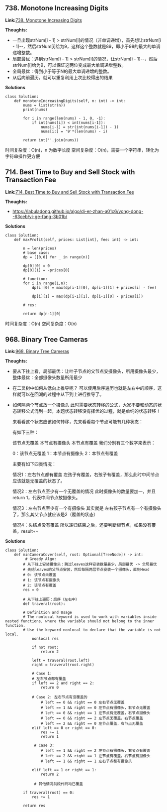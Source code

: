 ## 738. Monotone Increasing Digits ##

**Link:**[738. Monotone Increasing Digits](https://leetcode.com/problems/monotone-increasing-digits/description/)

**Thoughts:**
  - 一旦出现strNum[i - 1] > strNum[i]的情况（非单调递增），首先想让strNum[i - 1]--，然后strNum[i]给为9，这样这个整数就是89，即小于98的最大的单调递增整数。
  - 局部最优：遇到strNum[i - 1] > strNum[i]的情况，让strNum[i - 1]--，然后strNum[i]给为9，可以保证这两位变成最大单调递增整数。
  - 全局最优：得到小于等于N的最大单调递增的整数。
  - 从后向前遍历，就可以重复利用上次比较得出的结果

**Solutions**
```
class Solution:
    def monotoneIncreasingDigits(self, n: int) -> int:
        nums = list(str(n))
        print(nums)

        for i in range(len(nums) - 1, 0, -1):
            if int(nums[i]) < int(nums[i-1]):
                nums[i-1] = str(int(nums[i-1]) - 1)
                nums[i:] = '9'*(len(nums) - i)
        
        return int(''.join(nums))
```
时间复杂度：O(n)，n 为数字长度
空间复杂度：O(n)，需要一个字符串，转化为字符串操作更方便


## 714. Best Time to Buy and Sell Stock with Transaction Fee ##

**Link:**[714. Best Time to Buy and Sell Stock with Transaction Fee](https://leetcode.com/problems/best-time-to-buy-and-sell-stock-with-transaction-fee/description/)

**Thoughts:**
  - https://labuladong.github.io/algo/di-er-zhan-a01c6/yong-dong--63ceb/yi-ge-fang-3b01b/

**Solutions**
```
class Solution:
    def maxProfit(self, prices: List[int], fee: int) -> int:

        n = len(prices)
        # base case:
        dp = [[0,0] for _ in range(n)]
        
        dp[0][0] = 0
        dp[0][1] = -prices[0]

        # function:
        for i in range(1,n):
            dp[i][0] = max(dp[i-1][0], dp[i-1][1] + prices[i] - fee)

            dp[i][1] = max(dp[i-1][1], dp[i-1][0] - prices[i])

        # res:

        return dp[n-1][0]
```
时间复杂度：O(n)
空间复杂度：O(n)


## 968. Binary Tree Cameras ##

**Link:**[968. Binary Tree Cameras](https://leetcode.com/problems/binary-tree-cameras/description/)

**Thoughts:**
  - 要从下往上看，局部最优：让叶子节点的父节点安摄像头，所用摄像头最少，整体最优：全部摄像头数量所用最少
  - 在二叉树中如何从低向上推导呢？
    可以使用后序遍历也就是左右中的顺序，这样就可以在回溯的过程中从下到上进行推导了。
  - 如何隔两个节点放一个摄像头
    此时需要状态转移的公式，大家不要和动态的状态转移公式混到一起，本题状态转移没有择优的过程，就是单纯的状态转移！

    来看看这个状态应该如何转移，先来看看每个节点可能有几种状态：

    有如下三种：

    该节点无覆盖
    本节点有摄像头
    本节点有覆盖
    我们分别有三个数字来表示：

    0：该节点无覆盖
    1：本节点有摄像头
    2：本节点有覆盖
    
    主要有如下四类情况：

    情况1：左右节点都有覆盖
    左孩子有覆盖，右孩子有覆盖，那么此时中间节点应该就是无覆盖的状态了。
    
    情况2：左右节点至少有一个无覆盖的情况
    此时摄像头的数量要加一，并且return 1，代表中间节点放摄像头。
    
    情况3：左右节点至少有一个有摄像头
    其实就是 左右孩子节点有一个有摄像头了，那么其父节点就应该是2（覆盖的状态）
    
    情况4：头结点没有覆盖
    所以递归结束之后，还要判断根节点，如果没有覆盖，result++
    
**Solutions**
```
class Solution:
    def minCameraCover(self, root: Optional[TreeNode]) -> int:
         # Greedy Algo:
        # 从下往上安装摄像头：跳过leaves这样安装数量最少，局部最优 -> 全局最优
        # 先给leaves的父节点安装，然后每隔两层节点安装一个摄像头，直到Head
        # 0: 该节点未覆盖
        # 1: 该节点有摄像头
        # 2: 该节点有覆盖
        res = 0

        # 从下往上遍历：后序（左右中）
        def traveral(root):

        # Definition and Usage
        # The nonlocal keyword is used to work with variables inside nested functions, where the variable should not belong to the inner function.
        # Use the keyword nonlocal to declare that the variable is not local.
            nonlocal res

            if not root:
                return 2

            left = traveral(root.left)
            right = traveral(root.right)

            # Case 1:
            # 左右节点都有覆盖
            if left == 2 and right == 2:
                return 0

            # Case 2: 左右节点有没覆盖的
                # left == 0 && right == 0 左右节点无覆盖
                # left == 1 && right == 0 左节点有摄像头，右节点无覆盖
                # left == 0 && right == 1 左节点有无覆盖，右节点摄像头
                # left == 0 && right == 2 左节点无覆盖，右节点覆盖
                # left == 2 && right == 0 左节点覆盖，右节点无覆盖
            elif left == 0 or right == 0:
                res += 1
                return 1

             # Case 3:
                # left == 1 && right == 2 左节点有摄像头，右节点有覆盖
                # left == 2 && right == 1 左节点有覆盖，右节点有摄像头
                # left == 1 && right == 1 左右节点都有摄像头
            
            elif left == 1 or right == 1:
                return 2
            
             # 其他情况前段代码均已覆盖

        if traveral(root) == 0:
            res += 1
        
        return res
```
